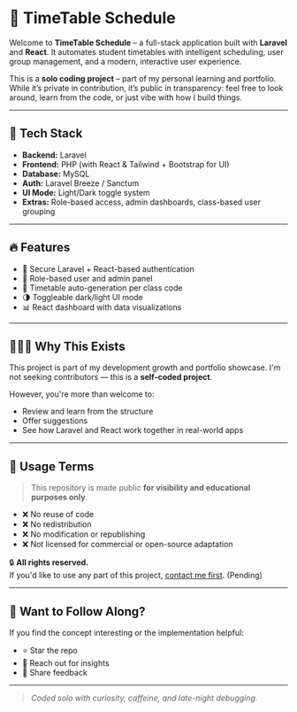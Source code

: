 # 🧠 TimeTable Schedule

Welcome to **TimeTable Schedule** – a full-stack application built with **Laravel** and **React**. It automates student timetables with intelligent scheduling, user group management, and a modern, interactive user experience.

This is a **solo coding project** – part of my personal learning and portfolio. While it’s private in contribution, it’s public in transparency: feel free to look around, learn from the code, or just vibe with how I build things.

---

## 🚀 Tech Stack

- **Backend:** Laravel
- **Frontend:** PHP (with React & Tailwind + Bootstrap for UI)
- **Database:** MySQL
- **Auth:** Laravel Breeze / Sanctum
- **UI Mode:** Light/Dark toggle system
- **Extras:** Role-based access, admin dashboards, class-based user grouping

---

## 🔥 Features

- 🔐 Secure Laravel + React-based authentication
- 👥 Role-based user and admin panel
- 📅 Timetable auto-generation per class code
- 🌗 Toggleable dark/light UI mode
- 📊 React dashboard with data visualizations

---

## 🙋🏽‍♂️ Why This Exists

This project is part of my development growth and portfolio showcase. I'm not seeking contributors — this is a **self-coded project**.

However, you're more than welcome to:

- Review and learn from the structure
- Offer suggestions
- See how Laravel and React work together in real-world apps

---

## 📌 Usage Terms

> This repository is made public **for visibility and educational purposes only**.

- ❌ No reuse of code
- ❌ No redistribution
- ❌ No modification or republishing
- ❌ Not licensed for commercial or open-source adaptation

🔒 **All rights reserved.**  
If you'd like to use any part of this project, [contact me first](mailto:youremail@example.com). (Pending)

---

## 👀 Want to Follow Along?

If you find the concept interesting or the implementation helpful:

- ⭐ Star the repo
- 🧩 Reach out for insights
- 💬 Share feedback

---

> _Coded solo with curiosity, caffeine, and late-night debugging._
